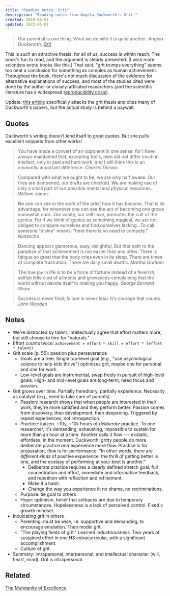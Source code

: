 ```yaml
---
title: "Reading notes: Grit"
description: "Reading notes from Angela Duckworth's Grit."
created: 2019-06-01
updated: 2022-05-01
---
```


> Our potential is one thing. What we do with it is quite another.
> <cite>Angela Duckworth, [Grit](https://www.amazon.com/Grit-Passion-Perseverance-Angela-Duckworth/dp/1501111108)</cite>

This is *such* an attractive thesis: for all of us, success is within reach.
The book's fun to read, and the argument is clearly presented. (I wish more
scientists wrote books like this.) That said, "grit trumps everything" seems
too neat a conclusion for something as complex as human achievement. Throughout
the book, there's not much discussion of the evidence for alternative
explanations of success, and most of the studies cited were done by the author
or closely-affiliated researchers (and the scientific literature has a
widespread [reproducibility
crisis](https://www.theatlantic.com/science/archive/2018/11/psychologys-replication-crisis-real/576223/)).

Update: [this
article](https://journals.sagepub.com/doi/abs/10.1177/1948550620920531)
specifically attacks the grit thesis and cites many of Duckworth's papers, but
the actual study is behind a paywall.

## Quotes

Duckworth's writing doesn't lend itself to great quotes. But she pulls
excellent snippets from other works!

> You have made a convert of an opponent in one sense, for I have always
> maintained that, excepting fools, men did not differ much in intellect, only
> in zeal and hard work; and I still think this is an *eminently* important
> difference.
> <cite>Charles Darwin</cite>

> Compared with what we ought to be, we are only half awake. Our fires are
> dampened, our drafts are checked. We are making use of only a small part of
> our possible mental and physical resources.
> <cite>William James</cite>

> No one can see in the work of the artist how it has *become*. That is its
> advantage, for whenever one can see the act of becoming one grows somewhat
> cool...Our vanity, our self-love, promotes the cult of the genius. For if we
> think of genius as something magical, we are not obliged to compare ourselves
> and find ourselves lacking...To call someone "divine" means: "here there is
> no need to compete."
> <cite>Nietzsche</cite>

> Dancing appears glamorous, easy, delightful. But that path to the paradise of
> that achievement is not easier than any other. There is fatigue so great that
> the body cries even in its sleep. There are times of complete frustration.
> There are daily small deaths.
> <cite>Martha Graham</cite>

> The true joy in life is to be a force of fortune instead of a feverish,
> selfish little clod of ailments and grievances complaining that the world
> will not devote itself to making you happy.
> <cite>George Bernard Shaw</cite>

> Success is never final; failure is never fatal. It's courage that counts.
> <cite>John Wooden</cite>

## Notes

- We're distracted by talent. Intellectually agree that effort matters more,
  but still choose to hire for "naturals."
- Effort counts twice: `achievement = effort * skill = effort * (effort * talent)`
- Grit scale (p. 55): passion plus perseverance
    - Goals are a tree. Single top-level goal (e.g., "use psychological science
      to help kids thrive") optimizes grit, maybe one for personal and one for
      work.
    - Low-level goals are instrumental, swap freely in pursuit of high-level
      goals. High- and mid-level goals are long-term, need focus and passion.
- Grit grows over time. Partially hereditary, partially experience. Necessity
  as catalyst (e.g., need to take care of parents).
    - Passion: research shows that when people are interested in their work,
      they're more satisfied and they perform better. Passion comes from
      discovery, then development, then deepening. Triggered by repeat
      experiences, not introspection.
    - Practice: kaizen. ~10y, ~10k hours of *deliberate* practice. To one
      researcher, it's demanding, exhausting, impossible to sustain for more
      than an hour at a time. Another calls it flow --- ecstatic, effortless, in
      the moment. Duckworth: gritty people do more deliberate practice *and*
      experience more flow. Practice is for preparation, flow is for
      performance. "In other words, there are *different kinds* of positive
      experience: the thrill of getting better is one, and the ecstasy of
      performing at your best is another."
        - Deliberate practice requires a clearly defined stretch goal, full
          concentration and effort, immediate and informative feedback, and
          repetition with reflection and refinement.
        - Make it a habit.
        - Change the way you experience it: no shame, no recriminations.
    - Purpose: tie goal to others
    - Hope: optimism, belief that setbacks are due to temporary circumstances.
      Hopelessness is a lack of perceived control. Fixed v growth mindset.
- Inculcating grit in others
    - Parenting: must be wise, i.e. supportive and demanding, to encourage
      emulation. Then model grit.
    - "The playing fields of grit." Learned industriousness. Two years of
      sustained effort in one HS extracurricular, with a significant
      accomplishment.
    - Culture of grit.
- Summary: intrapersonal, interpersonal, and intellectual character (will,
  heart, mind). Grit is intrapersonal.

## Related

[The Mundanity of Excellence](/static/grit/mundanity-of-excellence.pdf)

